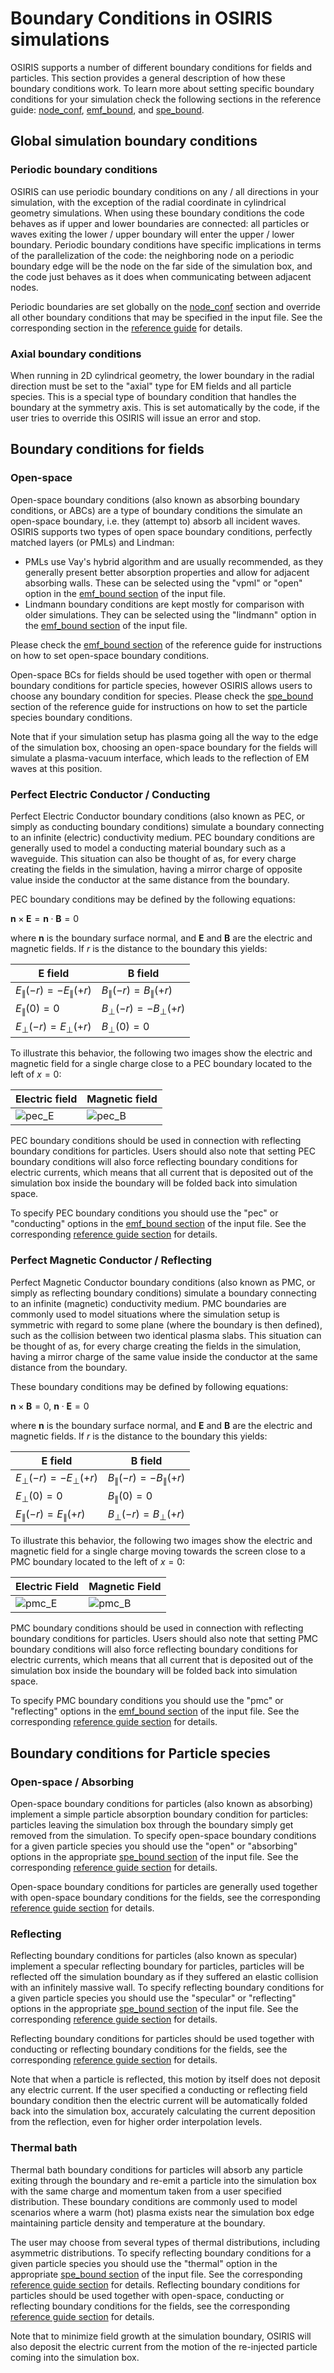 # Boundary Conditions in OSIRIS simulations

OSIRIS supports a number of different boundary conditions for fields and particles. This section provides a general description of how these boundary conditions work. To learn more about setting specific boundary
conditions for your simulation check the following sections in the reference guide: [node_conf](../reference/Node_Configuration.md), [emf_bound](../reference/Electro-Magnetic_Field_Boundaries.md), and [spe_bound](../reference/Species_Boundary.md).

## Global simulation boundary conditions

### Periodic boundary conditions

OSIRIS can use periodic boundary conditions on any / all directions in your simulation, with the exception of the radial coordinate in cylindrical geometry simulations. When using these boundary conditions
the code behaves as if upper and lower boundaries are connected: all particles or waves exiting the lower / upper boundary will enter the upper / lower boundary. Periodic boundary conditions have specific
implications in terms of the parallelization of the code: the neighboring node on a periodic boundary edge will be the node on the far side of the simulation box, and the code just behaves as it does when communicating between adjacent nodes.

Periodic boundaries are set globally on the [node_conf](../reference/Node_Configuration.md) section and override all other boundary conditions that may be specified in the input file. See the corresponding section in the [reference guide](../reference/Node_Configuration.md) for details.

### Axial boundary conditions

When running in 2D cylindrical geometry, the lower boundary in the radial direction must be set to the "axial" type for EM fields and all particle species. This is a special type of boundary condition that handles the boundary at the symmetry axis. This is set automatically by the code, if the user tries to override this OSIRIS will issue an error and stop.

## Boundary conditions for fields

### Open-space

Open-space boundary conditions (also known as absorbing boundary conditions, or ABCs) are a type of boundary conditions the simulate an open-space boundary, i.e. they (attempt to) absorb all incident waves.
OSIRIS supports two types of open space boundary conditions, perfectly matched layers (or PMLs) and Lindman:

* PMLs use Vay's hybrid algorithm and are usually recommended, as they generally present better absorption properties and allow for adjacent absorbing walls. These can be selected using the "vpml" or "open" option in the [emf_bound section](../reference/Electro-Magnetic_Field_Boundaries.md) of the input file.
* Lindmann boundary conditions are kept mostly for comparison with older simulations. They can be selected using the "lindmann" option in the [emf_bound section](../reference/Electro-Magnetic_Field_Boundaries.md) of the input file.

Please check the [emf_bound section](../reference/Electro-Magnetic_Field_Boundaries.md) of the reference guide for instructions on how to set open-space
boundary conditions.

Open-space BCs for fields should be used together with open or thermal boundary conditions for particle species, however OSIRIS allows users to choose any boundary condition for species. Please check the [spe_bound](../reference/Species_Boundary.md) section of the reference guide for instructions on how to set the particle species boundary conditions.

Note that if your simulation setup has plasma going all the way to the edge of the simulation box, choosing an open-space boundary for the fields will simulate a plasma-vacuum interface, which leads to the reflection of EM waves at this position.

### Perfect Electric Conductor / Conducting

Perfect Electric Conductor boundary conditions (also known as PEC, or simply as conducting boundary conditions) simulate a boundary connecting to an infinite (electric) conductivity medium. PEC boundary conditions are generally used to model a conducting material boundary such as a waveguide. This situation can also be thought of as, for every charge creating the fields in the simulation, having a mirror charge of opposite value inside the conductor at the same distance from the boundary.

PEC boundary conditions may be defined by the following equations:

$\mathbf{n} \times \mathbf{E} = \mathbf{n} \cdot \mathbf{B} = 0$

where $\mathbf{n}$ is the boundary surface normal, and $\mathbf{E}$ and $\mathbf{B}$ are the electric and magnetic fields. If $r$ is the distance to the boundary this yields:

| E field                              | B field                             |
|--------------------------------------|-------------------------------------|
| $E_\parallel(-r) = -E_\parallel(+r)$ | $B_\parallel(-r) = B_\parallel(+r)$ |
| $E_\parallel(0) = 0$                 | $B_\perp(-r) = -B_\perp(+r)$        |
| $E_\perp(-r) = E_\perp(+r)$          | $B_\perp(0) = 0$                    |

To illustrate this behavior, the following two images show the electric and magnetic field for a single charge close to a PEC boundary located to the left of $x = 0$:

| Electric field          | Magnetic field          |
| ----------------------- | ----------------------- |
| ![pec_E](img/pec_E.png) | ![pec_B](img/pec_B.png) |

PEC boundary conditions should be used in connection with reflecting boundary conditions for particles. Users should also note that setting PEC boundary conditions will also force reflecting boundary conditions
for electric currents, which means that all current that is deposited out of the simulation box inside the boundary will be folded back into simulation space.

To specify PEC boundary conditions you should use the "pec" or "conducting" options in the [emf_bound section](../reference/Electro-Magnetic_Field_Boundaries.md) of the input file. See the corresponding [reference guide section](../reference/Electro-Magnetic_Field_Boundaries.md) for details.

### Perfect Magnetic Conductor / Reflecting

Perfect Magnetic Conductor boundary conditions (also known as PMC, or simply as reflecting boundary conditions) simulate a boundary connecting to an infinite (magnetic) conductivity medium. PMC boundaries are commonly used to model situations where the simulation setup is symmetric with regard to some plane (where the boundary is then defined), such as the collision between two identical plasma slabs. This
situation can be thought of as, for every charge creating the fields in the simulation, having a mirror charge of the same value inside the conductor at the same distance from the boundary.

These boundary conditions may be defined by following equations:

$\mathbf{n} \times \mathbf{B} = 0$, $\mathbf{n} \cdot \mathbf{E} = 0$

where $\mathbf{n}$ is the boundary surface normal, and $\mathbf{E}$ and $\mathbf{B}$ are the electric and magnetic fields. If $r$ is the distance to the boundary this yields:

| E field                             | B field                              |
|-------------------------------------|--------------------------------------|
| $E_\perp(-r) = -E_\perp(+r)$        | $B_\parallel(-r) = -B_\parallel(+r)$ |
| $E_\perp(0) = 0$                    | $B_\parallel(0) = 0$                 |
| $E_\parallel(-r) = E_\parallel(+r)$ | $B_\perp(-r) = B_\perp(+r)$          |

To illustrate this behavior, the following two images show the electric and magnetic field for a single charge moving towards the screen close to a PMC boundary located to the left of $x = 0$:

| Electric Field          | Magnetic Field          |
| ----------------------- | ----------------------- |
| ![pmc_E](img/pmc_E.png) | ![pmc_B](img/pmc_B.png) |

PMC boundary conditions should be used in connection with reflecting boundary conditions for particles. Users should also note that setting PMC boundary conditions will also force reflecting boundary conditions
for electric currents, which means that all current that is deposited out of the simulation box inside the boundary will be folded back into simulation space.

To specify PMC boundary conditions you should use the "pmc" or "reflecting" options in the [emf_bound section](../reference/Electro-Magnetic_Field_Boundaries.md) of the input file. See the corresponding [reference guide section](../reference/Electro-Magnetic_Field_Boundaries.md) for details.

## Boundary conditions for Particle species

### Open-space / Absorbing

Open-space boundary conditions for particles (also known as absorbing) implement a simple particle absorption boundary condition for particles: particles leaving the simulation box through the boundary simply get removed from the simulation. To specify open-space boundary conditions for a given particle species you should use the "open" or "absorbing" options in the appropriate [spe_bound section](../reference/Species_Boundary.md) of the input file. See the corresponding [reference guide section](../reference/Species_Boundary.md) for details.

Open-space boundary conditions for particles are generally used together with open-space boundary conditions for the fields, see the corresponding [reference guide section](../reference/Electro-Magnetic_Field_Boundaries.md) for details.

### Reflecting

Reflecting boundary conditions for particles (also known as specular) implement a specular reflecting boundary for particles, particles will be reflected off the simulation boundary as if they suffered an elastic
collision with an infinitely massive wall. To specify reflecting boundary conditions for a given particle species you should use the "specular" or "reflecting" options in the appropriate [spe_bound section](../reference/Species_Boundary.md) of the input file. See the corresponding [reference guide section](../reference/Species_Boundary.md) for details.

Reflecting boundary conditions for particles should be used together with conducting or reflecting boundary conditions for the fields, see the corresponding [reference guide section](../reference/Electro-Magnetic_Field_Boundaries.md) for details.

Note that when a particle is reflected, this motion by itself does not deposit any electric current. If the user specified a conducting or reflecting field boundary condition then the electric current will be automatically folded back into the simulation box, accurately calculating the current deposition from the reflection, even for higher order interpolation levels.

### Thermal bath

Thermal bath boundary conditions for particles will absorb any particle exiting through the boundary and re-emit a particle into the simulation box with the same charge and momentum taken from a user specified distribution. These boundary conditions are commonly used to model scenarios where a warm (hot) plasma exists near the simulation box edge maintaining particle density and temperature at the boundary.

The user may choose from several types of thermal distributions, including asymmetric distributions. To specify reflecting boundary conditions for a given particle species you should use the "thermal" option in the appropriate [spe_bound section](../reference/Species_Boundary.md) of the input file. See the corresponding [reference guide section](../reference/Species_Boundary.md) for details. Reflecting boundary conditions for particles should be used together with open-space, conducting or reflecting boundary conditions for the fields, see the corresponding [reference guide section](../reference/Electro-Magnetic_Field_Boundaries.md) for details.

Note that to minimize field growth at the simulation boundary, OSIRIS will also deposit the electric current from the motion of the re-injected particle coming into the simulation box.

